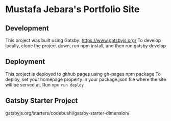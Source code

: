 # Mustafa Jebara's Portfolio Site

## Development
This project was built using Gatsby: https://www.gatsbyjs.org/
To develop locally, clone the project down, run npm install, and then run gatsby develop

## Deployment
This project is deployed to github pages using gh-pages npm package
To deploy, set your homepage property in your package.json file where the site will be served at.
Run `npm run deploy`

## Gatsby Starter Project
gatsbyjs.org/starters/codebushi/gatsby-starter-dimension/